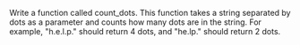 Write a function called count_dots. This function takes a
string separated by dots as a parameter and counts how many
dots are in the string. For example, "h.e.l.p." should return 4
dots, and "he.lp." should return 2 dots.
